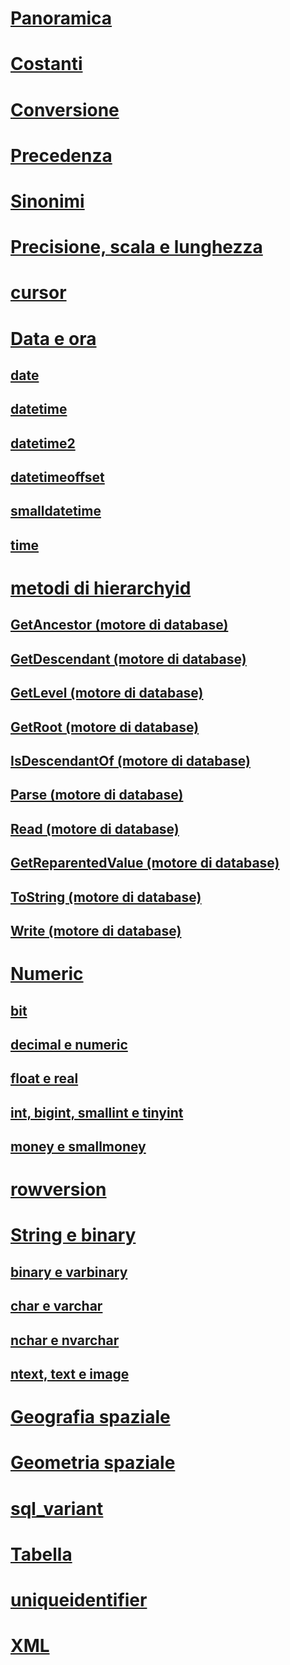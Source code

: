 # [Panoramica](data-types-transact-sql.md)  
# [Costanti](constants-transact-sql.md)  
# [Conversione](data-type-conversion-database-engine.md)  
# [Precedenza](data-type-precedence-transact-sql.md)  
# [Sinonimi](data-type-synonyms-transact-sql.md)  
# [Precisione, scala e lunghezza](precision-scale-and-length-transact-sql.md)    
# [cursor](cursor-transact-sql.md)  
# [Data e ora](date-and-time-types.md)  
## [date](date-transact-sql.md)  
## [datetime](datetime-transact-sql.md)  
## [datetime2](datetime2-transact-sql.md)  
## [datetimeoffset](datetimeoffset-transact-sql.md)  
## [smalldatetime](smalldatetime-transact-sql.md)  
## [time](time-transact-sql.md)  

# [metodi di hierarchyid](hierarchyid-data-type-method-reference.md)  
## [GetAncestor (motore di database)](getancestor-database-engine.md)  
## [GetDescendant (motore di database)](getdescendant-database-engine.md)  
## [GetLevel (motore di database)](getlevel-database-engine.md)  
## [GetRoot (motore di database)](getroot-database-engine.md)  
## [IsDescendantOf (motore di database)](isdescendantof-database-engine.md)  
## [Parse (motore di database)](parse-database-engine.md)  
## [Read (motore di database)](read-database-engine.md)  
## [GetReparentedValue (motore di database)](getreparentedvalue-database-engine.md)  
## [ToString (motore di database)](tostring-database-engine.md)  
## [Write (motore di database)](write-database-engine.md)  

# [Numeric](numeric-types.md)  
## [bit](bit-transact-sql.md)
## [decimal e numeric](decimal-and-numeric-transact-sql.md)  
## [float e real](float-and-real-transact-sql.md)  
## [int, bigint, smallint e tinyint](int-bigint-smallint-and-tinyint-transact-sql.md)  
## [money e smallmoney](money-and-smallmoney-transact-sql.md)  

# [rowversion](rowversion-transact-sql.md)  

# [String e binary](string-and-binary-types.md)  
## [binary e varbinary](binary-and-varbinary-transact-sql.md)  
## [char e varchar](char-and-varchar-transact-sql.md)  
## [nchar e nvarchar](nchar-and-nvarchar-transact-sql.md)  
## [ntext, text e image](ntext-text-and-image-transact-sql.md)  

# [Geografia spaziale](../../t-sql/spatial-geography/spatial-types-geography.md)
# [Geometria spaziale](../../t-sql/spatial-geometry/spatial-types-geometry-transact-sql.md)

# [sql_variant](sql-variant-transact-sql.md)  

# [Tabella](table-transact-sql.md)  

# [uniqueidentifier](uniqueidentifier-transact-sql.md)  

# [XML](../../t-sql/xml/xml-transact-sql.md)
